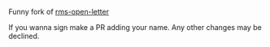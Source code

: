 Funny fork of [rms-open-letter](https://rms-open-letter.github.io/)

If you wanna sign make a PR adding your name. Any other changes may be declined.
